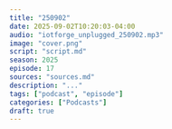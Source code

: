 ```yaml
---
title: "250902"
date: 2025-09-02T10:20:03-04:00
audio: "iotforge_unplugged_250902.mp3"
image: "cover.png"
script: "script.md"
season: 2025
episode: 17
sources: "sources.md"
description: "..."
tags: ["podcast", "episode"]
categories: ["Podcasts"]
draft: true
---
```

